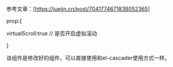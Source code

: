 参考文章：[https://juejin.cn/post/7041774671838052365]



prop:{

virtualScroll:true // 是否开启虚拟滚动

}



该组件是修改好的组件，可以直接使用和el-cascader使用方式一样。
